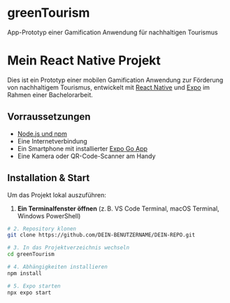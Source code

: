 # greenTourism
App-Prototyp einer Gamification Anwendung für nachhaltigen Tourismus
# Mein React Native Projekt

Dies ist ein Prototyp einer mobilen Gamification Anwendung zur Förderung von nachhaltigem Tourismus, entwickelt mit [React Native](https://reactnative.dev/) und [Expo](https://expo.dev/) im Rahmen einer Bachelorarbeit.

## Vorraussetzungen

- [Node.js und npm](https://docs.npmjs.com/downloading-and-installing-node-js-and-npm)  
- Eine Internetverbindung  
- Ein Smartphone mit installierter [Expo Go App](https://expo.dev/client)  
- Eine Kamera oder QR-Code-Scanner am Handy

## Installation & Start

Um das Projekt lokal auszuführen:

1. **Ein Terminalfenster öffnen** (z. B. VS Code Terminal, macOS Terminal, Windows PowerShell)

```bash
# 2. Repository klonen
git clone https://github.com/DEIN-BENUTZERNAME/DEIN-REPO.git

# 3. In das Projektverzeichnis wechseln
cd greenTourism

# 4. Abhängigkeiten installieren
npm install

# 5. Expo starten
npx expo start
